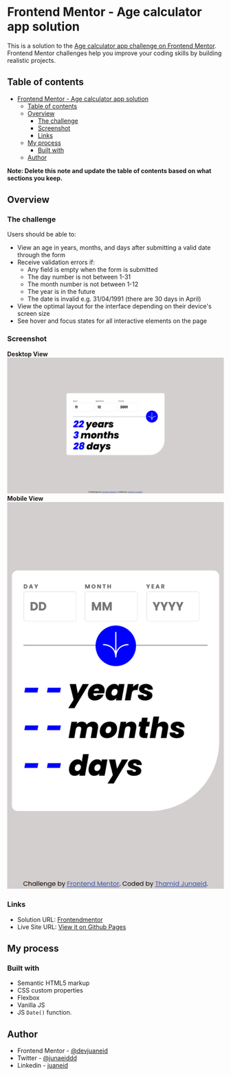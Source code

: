 # Frontend Mentor - Age calculator app solution

This is a solution to the [Age calculator app challenge on Frontend Mentor](https://www.frontendmentor.io/challenges/age-calculator-app-dF9DFFpj-Q). Frontend Mentor challenges help you improve your coding skills by building realistic projects. 

## Table of contents

- [Frontend Mentor - Age calculator app solution](#frontend-mentor---age-calculator-app-solution)
  - [Table of contents](#table-of-contents)
  - [Overview](#overview)
    - [The challenge](#the-challenge)
    - [Screenshot](#screenshot)
    - [Links](#links)
  - [My process](#my-process)
    - [Built with](#built-with)
  - [Author](#author)

**Note: Delete this note and update the table of contents based on what sections you keep.**

## Overview

### The challenge

Users should be able to:

- View an age in years, months, and days after submitting a valid date through the form
- Receive validation errors if:
  - Any field is empty when the form is submitted
  - The day number is not between 1-31
  - The month number is not between 1-12
  - The year is in the future
  - The date is invalid e.g. 31/04/1991 (there are 30 days in April)
- View the optimal layout for the interface depending on their device's screen size
- See hover and focus states for all interactive elements on the page

### Screenshot

**Desktop View**
![](./design/DesktopView.png)
**Mobile View**
![](./design/MobileView.png)

### Links

- Solution URL: [Frontendmentor](https://www.frontendmentor.io/solutions/age-calculator-with-pure-html-css-and-jswith-input-validation-e4-4pKyJQ9)
- Live Site URL: [View it on Github Pages](https://devjunaeid.github.io/age-calculator-app/)

## My process

### Built with

- Semantic HTML5 markup
- CSS custom properties
- Flexbox
- Vanilla JS
- JS `Date()` function.
  
## Author

- Frontend Mentor - [@devjuaneid](https://www.frontendmentor.io/profile/devjunaeid)
- Twitter - [@junaeiddd](https://www.twitter.com/junaeiddd)
- Linkedin - [juaneid](www.linkedin.com/in/junaeid)
